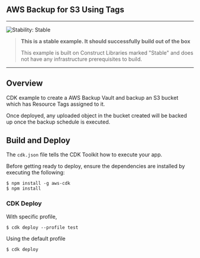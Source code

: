 AWS Backup for S3 Using Tags
---

<!--BEGIN STABILITY BANNER-->
---

![Stability: Stable](https://img.shields.io/badge/stability-Stable-success.svg?style=for-the-badge)

> **This is a stable example. It should successfully build out of the box**
>
> This example is built on Construct Libraries marked "Stable" and does not have any infrastructure prerequisites to build.
---
<!--END STABILITY BANNER-->

## Overview

CDK example to create a AWS Backup Vault and backup an S3 bucket which has Resource Tags assigned to it.


Once deployed, any uploaded object in the bucket created will be backed up once the backup schedule is executed.


## Build and Deploy

The `cdk.json` file tells the CDK Toolkit how to execute your app.

Before getting ready to deploy, ensure the dependencies are installed by executing the following:

```
$ npm install -g aws-cdk
$ npm install
```

### CDK Deploy

With specific profile,
```
$ cdk deploy --profile test
```

Using the default profile

```
$ cdk deploy
```
